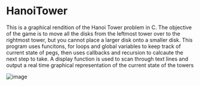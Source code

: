# HanoiTower

This is a graphical rendition of the Hanoi Tower problem in C. The objective of the game is to move all the disks from the leftmost tower over to the rightmost tower, but you cannot place a larger disk onto a smaller disk.
This program uses funcitons, for loops and global variables to keep track of current state of pegs, then uses callbacks and recursion to calcaute the next step to take. A display function is used to scan through text lines and output a real time graphical representation of the current state of the towers


![image](https://user-images.githubusercontent.com/61119272/172073484-d787a038-ae77-4173-a2d9-f1d8d78617a9.png)
